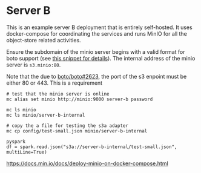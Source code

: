 # Server B

This is an example server B deployment that is entirely self-hosted. It uses
docker-compose for coordinating the services and runs MinIO for all the
object-store related activities.

Ensure the subdomain of the minio server begins with a valid format for boto
support (see [this snippet for
details](https://github.com/boto/boto/blob/91ba037e54ef521c379263b0ac769c66182527d7/boto/auth.py#L655-L665)).
The internal address of the minio server is `s3.minio:80`.

Note that the due to [boto/boto#2623](https://github.com/boto/boto/issues/2623),
the port of the s3 enpoint must be either 80 or 443. This is a requirement

```
# test that the minio server is online
mc alias set minio http://minio:9000 server-b password

mc ls minio
mc ls minio/server-b-internal

# copy the a file for testing the s3a adapter
mc cp config/test-small.json minio/server-b-internal

pyspark
df = spark.read.json("s3a://server-b-internal/test-small.json", multiLine=True)
```

https://docs.min.io/docs/deploy-minio-on-docker-compose.html
